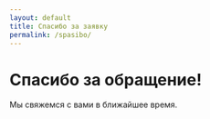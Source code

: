 ```yaml
---
layout: default
title: Спасибо за заявку
permalink: /spasibo/
---
```


<h1>Спасибо за обращение!</h1>
<p>Мы свяжемся с вами в ближайшее время.</p>
